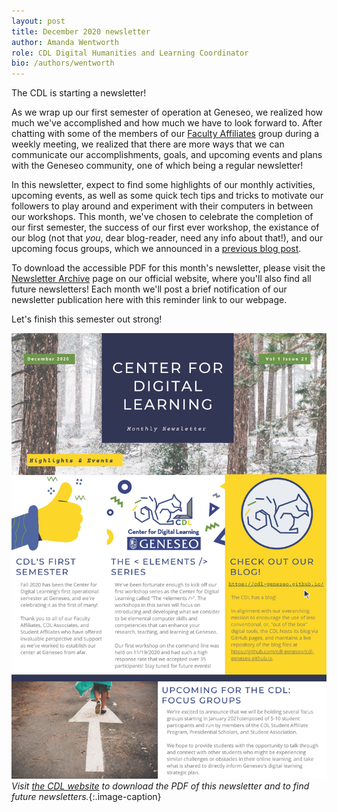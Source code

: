 ```yaml
---
layout: post
title: December 2020 newsletter
author: Amanda Wentworth
role: CDL Digital Humanities and Learning Coordinator
bio: /authors/wentworth
---
```


The CDL is starting a newsletter!

As we wrap up our first semester of operation at Geneseo, we realized how much we've accomplished and how much we have to look forward to. After chatting with some of the members of our [Faculty Affiliates](https://www.geneseo.edu/cdl/faculty-affiliates) group during a weekly meeting, we realized that there are more ways that we can communicate our accomplishments, goals, and upcoming events and plans with the Geneseo community, one of which being a regular newsletter!

In this newsletter, expect to find some highlights of our monthly activities, upcoming events, as well as some quick tech tips and tricks to motivate our followers to play around and experiment with their computers in between our workshops. This month, we've chosen to celebrate the completion of our first semester, the success of our first ever workshop, the existance of our blog (not that *you*, dear blog-reader, need any info about that!), and our upcoming focus groups, which we announced in a [previous blog post](https://cdl-geneseo.github.io/2020/11/16/call-for-participation/).

To download the accessible PDF for this month's newsletter, please visit the [Newsletter Archive](https://www.geneseo.edu/cdl/newsletter-archive) page on our official website, where you'll also find all future newsletters! Each month we'll post a brief notification of our newsletter publication here with this reminder link to our webpage. 

Let's finish this semester out strong!

![Image of December 2020 Newsletter](/images/Dec2020_newsletter.jpg)
*Visit [the CDL website](https://www.geneseo.edu/cdl/newsletter-archive) to download the PDF of this newsletter and to find future newsletters.*{:.image-caption}